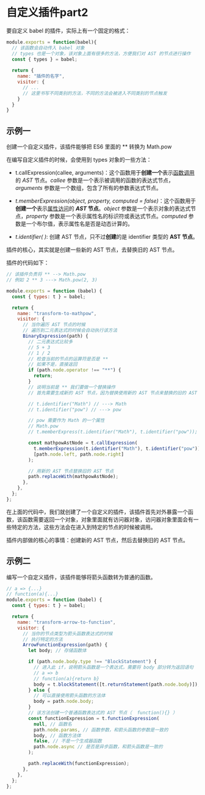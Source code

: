 # 自定义插件part2

要自定义 babel 的插件，实际上有一个固定的格式：

```js
module.exports = function(babel){
  // 该函数会自动传入 babel 对象
  // types 也是一个对象，该对象上面有很多的方法，方便我们对 AST 的节点进行操作
  const { types } = babel;
  
  return {
    name: "插件的名字",
    visitor: {
      // ...
      // 这里书写不同类别的方法，不同的方法会被进入不同类别的节点触发
    }
  }
}
```



## 示例一

创建一个自定义插件，该插件能够把 ES6 里面的 ** 转换为 Math.pow

在编写自定义插件的时候，会使用到 types 对象的一些方法：

- t.callExpression(callee, arguments)：这个函数用于**创建一个**表示<u>函数调用</u>的 *AST* 节点。*callee* 参数是一个表示被调用的函数的表达式节点，*arguments* 参数是一个数组，包含了所有的参数表达式节点。

- *t.memberExpression(object, property, computed = false)*：这个函数用于**创建一个**表示<u>属性访问</u>的 ***AST* 节点**。*object* 参数是一个表示对象的表达式节点，*property* 参数是一个表示属性名的标识符或表达式节点。*computed* 参数是一个布尔值，表示属性名是否是动态计算的。

- *t.identifier( )*: 创建 AST 节点，只不过**创建**的是 identifier 类型的 **AST 节点**。

插件的核心，其实就是创建一些新的 AST 节点，去替换旧的 AST 节点。

插件的代码如下：

```js
// 该插件负责将 ** --> Math.pow
// 例如 2 ** 3 ---> Math.pow(2, 3)

module.exports = function (babel) {
  const { types: t } = babel;

  return {
    name: "transform-to-mathpow",
    visitor: {
      // 当你遍历 AST 节点的时候
      // 遍历到二元表达式的时候会自动执行该方法
      BinaryExpression(path) {
        // 二元表达式比较多
        // 5 + 3
        // 1 / 2
        // 检查当前的节点的运算符是否是 **
        // 如果不是，直接返回
        if (path.node.operator !== "**") {
          return;
        }
        // 说明当前是 ** 我们要做一个替换操作
        // 首先需要生成新的 AST 节点，因为替换使用新的 AST 节点来替换的旧的 AST 节点

        // t.identifier("Math") // ---> Math
        // t.identifier("pow") // ---> pow

        // pow 需要作为 Math 的一个属性
        // Math.pow
        // t.memberExpress(t.identifier("Math"), t.identifier("pow"));

        const mathpowAstNode = t.callExpression(
          t.memberExpression(t.identifier("Math"), t.identifier("pow")),
          [path.node.left, path.node.right]
        );

        // 用新的 AST 节点替换旧的 AST 节点
        path.replaceWith(mathpowAstNode);
      },
    },
  };
};

```

在上面的代码中，我们就创建了一个自定义的插件，该插件首先对外暴露一个函数，该函数需要返回一个对象，对象里面就有访问器对象，访问器对象里面会有一些特定的方法，这些方法会在进入到特定的节点的时候被调用。

插件内部做的核心的事情：创建新的 AST 节点，然后去替换旧的 AST 节点。



## 示例二

编写一个自定义插件，该插件能够将箭头函数转为普通的函数。

```js
// a => {...}
// function(a){...}
module.exports = function (babel) {
  const { types: t } = babel;

  return {
    name: "transform-arrow-to-function",
    visitor: {
      // 当你的节点类型为箭头函数表达式的时候
      // 执行特定的方法
      ArrowFunctionExpression(path) {
        let body; // 存储函数体

        if (path.node.body.type !== "BlockStatement") {
          // 进入此 if，说明箭头函数是一个表达式，需要将 body 部分转为返回语句
          // a => b
          // function(a){return b}
          body = t.blockStatement([t.returnStatement(path.node.body)]);
        } else {
          // 可以直接使用箭头函数的方法体
          body = path.node.body;
        }
        // 该方法创建一个普通函数表达式的 AST 节点（  function(){} ）
        const functionExpression = t.functionExpression(
          null, // 函数名
          path.node.params, // 函数参数，和箭头函数的参数是一致的
          body, // 函数方法体
          false, // 不是一个生成器函数
          path.node.async // 是否是异步函数，和箭头函数是一致的
        );

        path.replaceWith(functionExpression);
      },
    },
  };
};
```

